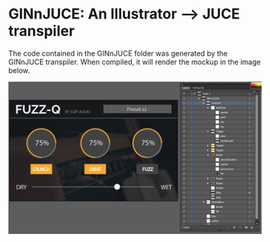 # GINnJUCE: An Illustrator --> JUCE transpiler

The code contained in the GINnJUCE folder was generated by the GINnJUCE transpiler. When compiled, it will render the mockup in the image below.

![Example Illustrator Document](GINnJUCE_Example.jpg?raw=true)
